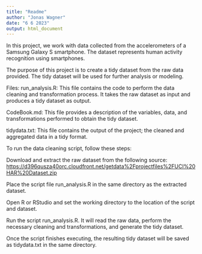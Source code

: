 ```yaml
---
title: "Readme"
author: "Jonas Wagner"
date: "6 6 2023"
output: html_document
---
```


In this project, we work with data collected from the accelerometers of a Samsung Galaxy S smartphone. The dataset represents human activity recognition using smartphones.

The purpose of this project is to create a tidy dataset from the raw data provided. The tidy dataset will be used for further analysis or modeling.

Files:
run_analysis.R:
This file contains the code to perform the data cleaning and transformation process. It takes the raw dataset as input and produces a tidy dataset as output.

CodeBook.md:
This file provides a  description of the variables, data, and transformations performed to obtain the tidy dataset.

tidydata.txt:
This file contains the output of the project;  the cleaned and aggregated data in a tidy format.

To run the data cleaning script, follow these steps:

Download and extract the raw dataset from the following source:  
https://d396qusza40orc.cloudfront.net/getdata%2Fprojectfiles%2FUCI%20HAR%20Dataset.zip

Place the script file run_analysis.R in the same directory as the extracted dataset.

Open R or RStudio and set the working directory to the location of the script and dataset.

Run the script run_analysis.R. It will read the raw data, perform the necessary cleaning and transformations, and generate the tidy dataset.

Once the script finishes executing, the resulting tidy dataset will be saved as tidydata.txt in the same directory.

